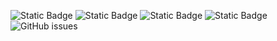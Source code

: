 ![Static Badge](https://img.shields.io/badge/blacklists-60-000000) ![Static Badge](https://img.shields.io/badge/blacklisted-3121757-cc0000) ![Static Badge](https://img.shields.io/badge/whitelisted-2244-00CC00) ![Static Badge](https://img.shields.io/badge/streaming_blacklist-28107-000000) ![GitHub issues](https://img.shields.io/github/issues/fabriziosalmi/blacklists)
